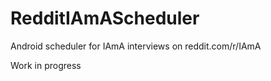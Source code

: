 RedditIAmAScheduler
===================

Android scheduler for IAmA interviews on reddit.com/r/IAmA

Work in progress
